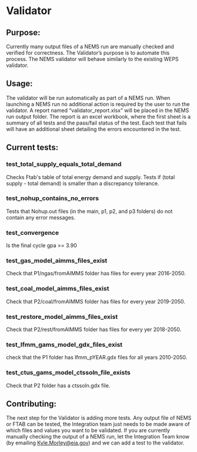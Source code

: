 # Validator 
## Purpose:
Currently many output files of a NEMS run are manually checked and verified for correctness. The Validator’s purpose is to automate this process. The NEMS validator will behave similarly to the existing WEPS validator. 

## Usage:
The validator will be run automatically as part of a NEMS run. When launching a NEMS run no additional action is required by the user to run the validator. 
A report named “validator_report.xlsx” will be placed in the NEMS run output folder. The report is an excel workbook, where the first sheet is a summary of all tests and the pass/fail status of the test. Each test that fails will have an additional sheet detailing the errors encountered in the test. 

## Current tests:

### test_total_supply_equals_total_demand
Checks Ftab's table of total energy demand and supply. Tests if (total supply - total demand) is smaller than a discrepancy tolerance.

### test_nohup_contains_no_errors  
Tests that Nohup.out files (in the main, p1, p2, and p3 folders) do not contain any error messages.

### test_convergence
Is the final cycle gpa >= 3.90

### test_gas_model_aimms_files_exist 
Check that P1/ngas/fromAIMMS folder has files for every year 2016-2050.

### test_coal_model_aimms_files_exist
Check that P2/coal/fromAIMMS folder has files for every year 2019-2050.

### test_restore_model_aimms_files_exist
Check that P2/rest/fromAIMMS folder has files for every yer 2018-2050.

### test_lfmm_gams_model_gdx_files_exist
check that the P1 folder has lfmm_pYEAR.gdx files for all years 2010-2050.

### test_ctus_gams_model_ctssoln_file_exists
Check that P2 folder has a ctssoln.gdx file.



## Contributing: 
The next step for the Validator is adding more tests. Any output file of NEMS or FTAB can be tested, the Integration team just needs to be made aware of which files and values you want to be validated. 
If you are currently manually checking the output of a NEMS run, let the Integration Team know (by emailing Kyle.Morley@eia.gov) and we can add a test to the validator. 
